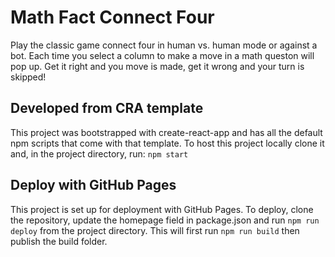 # Math Fact Connect Four

Play the classic game connect four in human vs. human mode or against a bot. 
Each time you select a column to make a move in a math queston will pop up. 
Get it right and you move is made, get it wrong and your turn is skipped!

## Developed from CRA template
This project was bootstrapped with create-react-app and has all the default npm scripts that come with that template.
To host this project locally clone it and, in the project directory, run:  `npm start` 

## Deploy with GitHub Pages
This project is set up for deployment with GitHub Pages. To deploy, clone the repository, update the homepage field in package.json and run  `npm run deploy` from the project directory.  This will first run `npm run build` then publish the build folder.

